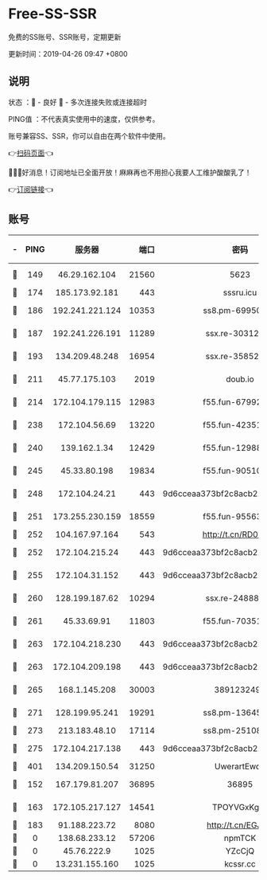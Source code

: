 # Free-SS-SSR

免费的SS账号、SSR账号，定期更新

更新时间：2019-04-26 09:47 +0800

## 说明

状态     ：🙂 - 良好 🙁 - 多次连接失败或连接超时

PING值   ：不代表真实使用中的速度，仅供参考。

账号兼容SS、SSR，你可以自由在两个软件中使用。

👉[扫码页面](https://liesauer.github.io/Free-SS-SSR/)👈

🎉🎉🎉好消息！订阅地址已全面开放！麻麻再也不用担心我要人工维护酸酸乳了！

👉[订阅链接](https://www.liesauer.net/yogurt/subscribe?ACCESS_TOKEN=DAYxR3mMaZAsaqUb)👈

## 账号

|-|PING|服务器|端口|密码|加密方式|区域|
|:----:|:----:|:-----:|-----:|:----:|:----:|:----:|
|🙂|149|46.29.162.104|21560|5623|aes-128-ctr|RU|
|🙂|174|185.173.92.181|443|sssru.icu|rc4-md5|RU|
|🙂|186|192.241.221.124|10353|ss8.pm-69950970|aes-256-cfb|US|
|🙂|187|192.241.226.191|11289|ssx.re-30312504|aes-256-cfb|US|
|🙂|193|134.209.48.248|16954|ssx.re-35852205|aes-256-cfb|US|
|🙂|211|45.77.175.103|2019|doub.io|aes-128-ctr|SG|
|🙂|214|172.104.179.115|12983|f55.fun-67992168|aes-256-cfb|SG|
|🙂|238|172.104.56.69|13220|f55.fun-42351111|aes-256-cfb|SG|
|🙂|240|139.162.1.34|12429|f55.fun-12988715|aes-256-cfb|SG|
|🙂|245|45.33.80.198|19834|f55.fun-90510062|aes-256-cfb|US|
|🙂|248|172.104.24.21|443|9d6cceaa373bf2c8acb22e60b6a58be6|aes-256-cfb|US|
|🙂|251|173.255.230.159|18559|f55.fun-95563135|aes-256-cfb|US|
|🙂|252|104.167.97.164|543|http://t.cn/RD0D7sx|rc4-md5|CA|
|🙂|252|172.104.215.24|443|9d6cceaa373bf2c8acb22e60b6a58be6|aes-256-cfb|US|
|🙂|255|172.104.31.152|443|9d6cceaa373bf2c8acb22e60b6a58be6|aes-256-cfb|US|
|🙂|260|128.199.187.62|10294|ssx.re-24888501|aes-256-cfb|SG|
|🙂|261|45.33.69.91|11803|f55.fun-70351171|aes-256-cfb|US|
|🙂|263|172.104.218.230|443|9d6cceaa373bf2c8acb22e60b6a58be6|aes-256-cfb|US|
|🙂|263|172.104.209.198|443|9d6cceaa373bf2c8acb22e60b6a58be6|aes-256-cfb|US|
|🙂|265|168.1.145.208|30003|3891232494|aes-256-cfb|AU|
|🙂|271|128.199.95.241|19291|ss8.pm-13645319|aes-256-cfb|SG|
|🙂|273|213.183.48.10|17114|ss8.pm-25108504|rc4-md5|RU|
|🙂|275|172.104.217.138|443|9d6cceaa373bf2c8acb22e60b6a58be6|aes-256-cfb|US|
|🙂|401|134.209.150.54|31250|UwerartEwqe|chacha20|IN|
|🙂|152|167.179.81.207|36895|36895|aes-256-cfb|JP|
|🙂|163|172.105.217.127|14541|TPOYVGxKglpi|aes-256-cfb|JP|
|🙂|183|91.188.223.72|8080|http://t.cn/EGJIyrl|rc4-md5|RU|
|🙁|0|138.68.233.12|57206|npmTCK|rc4-md5|US|
|🙁|0|45.76.222.9|1025|YZcCjQ|rc4-md5|JP|
|🙁|0|13.231.155.160|1025|kcssr.cc|rc4-md5|JP|
